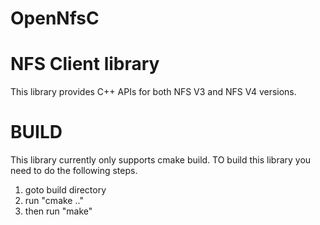 # OpenNfsC
NFS Client library
==================
This library provides C++ APIs for both NFS V3 and NFS V4 versions.

BUILD
=====
This library currently only supports cmake build. TO build this library you need to do the following steps.
1. goto build directory
2. run "cmake .."
3. then run "make"
